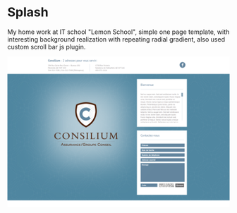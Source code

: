 # Splash
My home work at IT school "Lemon School", simple one page template, with interesting background realization with repeating radial gradient, also used custom scroll bar js plugin.

![Screenshot](/images/screenshot.png?raw=true)
